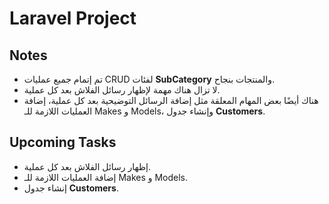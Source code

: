 # Laravel Project

## Notes

- تم إتمام جميع عمليات CRUD لفئات **SubCategory** والمنتجات بنجاح.
- لا تزال هناك مهمة لإظهار رسائل الفلاش بعد كل عملية.
- هناك أيضًا بعض المهام المعلقة مثل إضافة الرسائل التوضيحية بعد كل عملية، إضافة العمليات اللازمة للـ Makes و Models، وإنشاء جدول **Customers**.

## Upcoming Tasks

- إظهار رسائل الفلاش بعد كل عملية.
- إضافة العمليات اللازمة للـ Makes و Models.
- إنشاء جدول **Customers**.